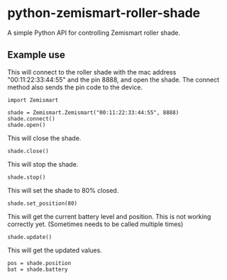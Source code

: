 # python-zemismart-roller-shade
A simple Python API for controlling Zemismart roller shade.

## Example use
This will connect to the roller shade with the mac address "00:11:22:33:44:55" and the pin 8888, and open the shade. The connect method also sends the pin code to the device.
```
import Zemismart

shade = Zemismart.Zemismart("00:11:22:33:44:55", 8888)
shade.connect()
shade.open()
```

This will close the shade.
```
shade.close()
```

This will stop the shade.
```
shade.stop()
```

This will set the shade to 80% closed.
```
shade.set_position(80)
```

This will get the current battery level and position.
This is not working correctly yet. (Sometimes needs to be called multiple times)   
```
shade.update()
```
This will get the updated values.

```
pos = shade.position
bat = shade.battery
```



